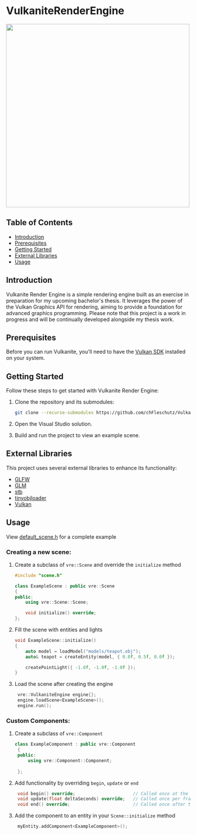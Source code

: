 # VulkaniteRenderEngine

<img src="https://upload.wikimedia.org/wikipedia/commons/3/30/Vulkan.svg" width="500"/>

## Table of Contents

- [Introduction](#introduction)
- [Prerequisites](#prerequisites)
- [Getting Started](#getting-started)
- [External Libraries](#external-libraries)
- [Usage](#usage)

## Introduction <a name="introduction"></a>

Vulkanite Render Engine is a simple rendering engine built as an exercise in preparation for my upcoming bachelor's thesis. It leverages the power of the Vulkan Graphics API for rendering, aiming to provide a foundation for advanced graphics programming. Please note that this project is a work in progress and will be continually developed alongside my thesis work.

## Prerequisites <a name="prerequisites"></a>

Before you can run Vulkanite, you'll need to have the [Vulkan SDK](https://vulkan.lunarg.com/) installed on your system.

## Getting Started <a name="getting-started"></a>

Follow these steps to get started with Vulkanite Render Engine:

1. Clone the repository and its submodules:

    ```bash
    git clone --recurse-submodules https://github.com/chFleschutz/VulkaniteRenderEngine.git
    ```

2. Open the Visual Studio solution.

4. Build and run the project to view an example scene.

## External Libraries <a name="external-libraries"></a>

This project uses several external libraries to enhance its functionality:

- [GLFW](https://github.com/glfw/glfw)
- [GLM](https://github.com/g-truc/glm)
- [stb](https://github.com/nothings/stb)
- [tinyobjloader](https://github.com/tinyobjloader/tinyobjloader)
- [Vulkan](https://www.vulkan.org/)

## Usage <a name="usage"></a>

View [default_scene.h](src/default_scene.h) for a complete example

### Creating a new scene:

1.  Create a subclass of `vre::Scene` and override the `initialize` method
   
    ```cpp
    #include "scene.h"

    class ExampleScene : public vre::Scene
    {
    public:
    	using vre::Scene::Scene;
    
    	void initialize() override;
    };
    ```
    
5.  Fill the scene with entities and lights
   
    ```cpp
    void ExampleScene::initialize()
    {
        auto model = loadModel("models/teapot.obj");
        auto& teapot = createEntity(model, { 0.0f, 0.5f, 0.0f });
    
        createPointLight({ -1.0f, -1.0f, -1.0f });
    }
    ```
    
7. Load the scene after creating the engine
   
   ```cpp
    vre::VulkaniteEngine engine{};
    engine.loadScene<ExampleScene>();
    engine.run();
   ```

### Custom Components:

1. Create a subclass of `vre::Component`

   ```cpp
   class ExampleComponent : public vre::Component
    {
    public:
    	using vre::Component::Component;
    
    };
   ```

3. Add functionality by overriding `begin`, `update` or `end`

   ```cpp
	void begin() override;                      // Called once at the beginning
	void update(float deltaSeconds) override;   // Called once per frame 
	void end() override;                        // Called once after the last frame
   ```
   
4. Add the component to an entity in your `Scene::initialize` method

   ```cpp
    myEntity.addComponent<ExampleComponent>();
   ```

